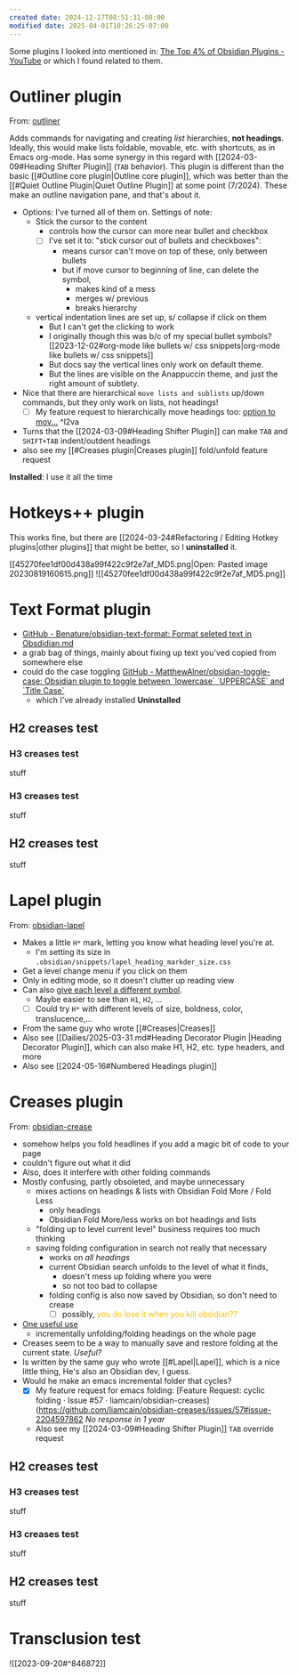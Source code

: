 ```yaml
---
created date: 2024-12-17T08:51:31-08:00
modified date: 2025-04-01T10:26:25-07:00
---
```


Some plugins I looked into mentioned in: [The Top 4% of Obsidian Plugins - YouTube](https://www.youtube.com/watch?v=xVQGrn9gQKI) or which I found related to them.
# Outliner plugin
From: [outliner](https://github.com/vslinko/obsidian-outliner)

Adds commands for navigating and creating *list* hierarchies, **not headings**.  Ideally, this would make lists foldable, movable, etc. with shortcuts, as in Emacs org-mode.  Has some synergy in this regard with  [[2024-03-09#Heading Shifter Plugin]] (`TAB` behavior). This plugin is different than the basic [[#Outline core plugin|Outline core plugin]], which was better than the [[#Quiet Outline Plugin|Quiet Outline Plugin]] at some point (7/2024).  These make an outline navigation pane, and that's about it.

- Options: I've turned all of them on.  Settings of note:
	- Stick the cursor to the content
		- controls how the cursor can more near bullet and checkbox
		- [ ] I've set it to: "stick cursor out of bullets and checkboxes": 
			- means cursor can't move on top of these, only between bullets
			- but if move cursor to beginning of line, can delete the symbol, 
				- makes kind of a mess
				- merges w/ previous 
				- breaks hierarchy
	- vertical indentation lines are set up, s/ collapse if click on them
		- But I can't get the clicking to work
		- I originally though this was b/c of my special bullet symbols? [[2023-12-02#org-mode like bullets w/ css snippets|org-mode like bullets w/ css snippets]]
		- But docs say the vertical lines only work on default theme.  
		- But the lines are visible on the Anappuccin theme, and just the right amount of subtlety.
- Nice that there are hierarchical `move lists and sublists` up/down commands, but they only work on lists, not headings!
	- [ ] My feature request to hierarchically move headings too: [option to mov...](https://github.com/vslinko/obsidian-outliner/issues/561) ^l2va
- Turns that the [[2024-03-09#Heading Shifter Plugin]] can make `TAB` and `SHIFT+TAB` indent/outdent headings
- also see my [[#Creases plugin|Creases plugin]] fold/unfold feature request

**Installed**: I use it all the time
# Hotkeys++ plugin

This works fine, but there are [[2024-03-24#Refactoring / Editing Hotkey plugins|other plugins]] that might be better, so I **uninstalled** it.

[[45270fee1df00d438a99f422c9f2e7af_MD5.png|Open: Pasted image 20230819160615.png]]
![[45270fee1df00d438a99f422c9f2e7af_MD5.png]]
# Text Format plugin
* [GitHub - Benature/obsidian-text-format: Format seleted text in Obsdidian.md](https://github.com/Benature/obsidian-text-format)
* a grab bag of things, mainly about fixing up text you'ved copied from somewhere else
* could do the case toggling [GitHub - MatthewAlner/obsidian-toggle-case: Obsidian plugin to toggle between \`lowercase\` \`UPPERCASE\` and \`Title Case\`](https://github.com/MatthewAlner/obsidian-toggle-case)
	* which I've already installed
**Uninstalled** 
## H2 creases test
### H3 creases test
stuff
### H3 creases test
stuff
## H2 creases test
stuff
# Lapel plugin
From: [obsidian-lapel](https://github.com/liamcain/obsidian-lapel)
* Makes a little `H*` mark, letting you know what heading level you're at.
	* I'm setting its size in `.obsidian/snippets/lapel_heading_markder_size.css`
* Get a level change menu if you click on them
* Only in editing mode, so it doesn't clutter up reading view
* Can also [give each level a different symbol](https://github.com/liamcain/obsidian-lapel?tab=readme-ov-file#-customization).  
	* Maybe easier to see than `H1`, `H2`, ...
	* [ ] Could try `H*` with different levels of size, boldness, color, translucence,...
* From the same guy who wrote [[#Creases|Creases]]
* Also see [[Dailies/2025-03-31.md#Heading Decorator Plugin |Heading Decorator Plugin]], which can also make H1, H2, etc. type headers, and more
* Also see [[2024-05-16#Numbered Headings plugin]]
# Creases plugin
From: [obsidian-crease](https://github.com/liamcain/obsidian-creases)
* somehow helps you fold headlines if you add a magic bit of code to your page
* couldn't figure out what it did
* Also, does it interfere with other folding commands
* Mostly confusing, partly obsoleted, and maybe unnecessary
	* mixes actions on headings & lists with Obsidian Fold More / Fold Less
		* only headings
		* Obsidian Fold More/less works on bot headings and lists
	* "folding up to level current level" business requires too much thinking
	* saving folding configuration in search not really that necessary
		* works on *all headings*
		* current Obsidian search unfolds to the level of what it finds, 
			* doesn't mess up folding where you were
			* so not too bad to collapse
		* folding config is also now saved by Obsidian, so don't need to crease
			* [ ] possibly, <span style="color:#ffc000">you do lose it when you kill obsidian??</span>
* <u>One useful use</u>
	* incrementally unfolding/folding headings on the whole page
* Creases seem to be a way to manually save and restore folding at the current state.  *Useful?*
* Is written by the same guy who wrote [[#Lapel|Lapel]], which is a nice little thing,  He's also an Obsidian dev, I guess.
* Would he make an emacs incremental folder that cycles?  
	* [x] My feature request for emacs folding: [Feature Request: cyclic folding · Issue #57 · liamcain/obsidian-creases](https://github.com/liamcain/obsidian-creases/issues/57#issue-2204597862  *No response in 1 year*  
	* Also see my [[2024-03-09#Heading Shifter Plugin]] `TAB` override request
## H2 creases test
### H3 creases test
stuff
### H3 creases test
stuff
## H2 creases test
stuff


# Transclusion test
![[2023-09-20#^846872]]